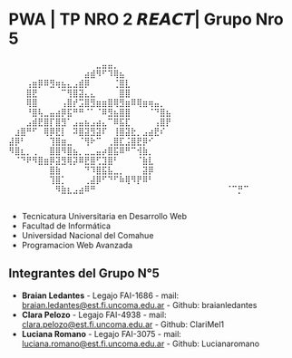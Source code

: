 # PWA | TP NRO 2 𝙍𝙀𝘼𝘾𝙏| Grupo Nro 5
⠀⠀⠀⠀⠀⠀⠀⠀⠀⠀⠀⠀⠀⠀⠀⣀⣤⣤⡀⠀⠀⠀⠀⠀⠀⠀⠀⠀
⠀⠀⠀⠀⠀⠀⠀⠀⠀⠀⠀⠀⠀⣴⣾⠻⠋⠹⢿⣦⠀⠀⠀⠀⠀⠀⠀⠀
⠀⠀⠀⢠⣶⡿⠿⣻⢶⣦⣄⣠⣾⡿⠀⠀⠀⠀⢈⣿⣇⠀⠀⠀⠀⠀⠀⠀
⠀⠀⠀⣿⣟⠀⠀⠀⠀⠉⢻⣿⣽⣄⣄⠀⠀⠀⠀⣿⣿⠀⠀⠀⠀⠀⠀⠀
⠀⠀⠀⢿⣿⠀⠀⠀⠀⢠⣿⡞⣩⣿⣻⣶⣶⣿⢿⣻⣶⠿⢿⣶⢶⣤⡀⠀
⠀⠀⠀⠘⣿⢧⣀⣤⣴⡿⣯⠛⠛⠈⠁⠈⠿⣻⣦⣿⣿⠀⠀⠀⠈⠙⣿⣦
⠀⠀⠀⣠⣾⣟⣿⡏⣿⣻⠁⣠⣤⣦⣠⣴⣄⠉⠿⣯⣏⠀⠀⠀⠀⢠⣿⡟
⠀⣰⣿⠛⠋⠀⢿⡿⣟⡇⠀⠽⣿⣽⣻⣽⠏⠀⢸⣿⣽⣗⡀⣠⣴⣟⠎⠀
⣼⡿⠃⠀⠀⠀⠀⢹⣿⣶⣀⠀⠈⢻⠗⠉⠀⢀⣿⣏⣨⣿⣟⡿⠊⠀⠀⠀
⠻⣿⣆⡀⢀⠀⠀⣿⣿⠻⣿⣦⡀⣀⣀⣤⡴⣿⣯⠿⠛⠉⢺⣷⡀⠀⠀⠀
⠀⠈⠙⠟⠻⣿⣶⡿⣽⣻⢿⡽⠿⣟⣿⢋⣹⣿⠃⠀⠀⠀⠈⣷⣇⠀⠀⠀
⠀⠀⠀⠀⠀⠀⠀⣿⣷⠀⠀⠀⠀⠙⠹⣿⣯⣧⣀⡀⠀⠀⠀⣽⡿⠀⠀⠀
⠀⠀⠀⠀⠀⠀⠀⢹⣿⡁⠀⠀⠀⢀⣼⡿⠋⠙⠋⠷⢿⠻⡟⠿⠃⠀⠀⠀
⠀⠀⠀⠀⠀⠀⠀⠀⠻⣷⣆⣠⣴⠿⠛⠀⠀⠀⠀⠀⠀⠀⠀⠀⠀⠀⠀⠀
⠀⠀⠀⠀⠀⠀⠀⠀⠀⠈⠉⡛⠉⠀⠀⠀⠀
⠀⠀⠀⠀⠀⠀⠀⠀⠀⠀⠀
 - Tecnicatura Universitaria en Desarrollo Web
 - Facultad de Informática
 - Universidad Nacional del Comahue
 - Programacion Web Avanzada
 
 ## Integrantes del Grupo N°5
 - **Braian Ledantes** - Legajo FAI-1686 - mail: braian.ledantes@est.fi.uncoma.edu.ar - Github: braianledantes
 - **Clara Pelozo** - Legajo FAI-4938 - mail: clara.pelozo@est.fi.uncoma.edu.ar - Github: ClariMel1
 - **Luciana Romano** - Legajo FAI-3075 - mail: luciana.romano@est.fi.uncoma.edu.ar - Github: Lucianaromano